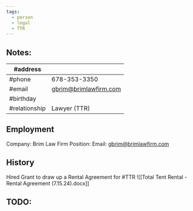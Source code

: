 ```yaml
---
tags:
  - person
  - legal
  - TTR
---
```

## Notes:

| #address      |                       |
| ------------- | --------------------- |
| #phone        | 678-353-3350          |
| #email        | gbrim@brimlawfirm.com |
| #birthday     |                       |
| #relationship | Lawyer (TTR)          |

## Employment
Company: Brim Law Firm
Position: 
Email: gbrim@brimlawfirm.com


## History
Hired Grant to draw up a Rental Agreement for #TTR 
![[Total Tent Rental - Rental Agreement (7.15.24).docx]]




## TODO:





